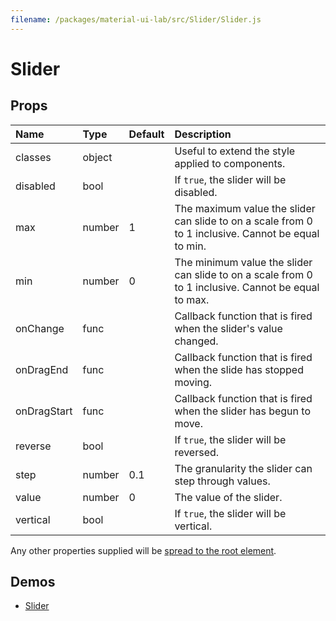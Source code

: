 ```yaml
---
filename: /packages/material-ui-lab/src/Slider/Slider.js
---
```


<!--- This documentation is automatically generated, do not try to edit it. -->

# Slider



## Props

| Name | Type | Default | Description |
|:-----|:-----|:--------|:------------|
| <span class="prop-name">classes</span> | <span class="prop-type">object |  | Useful to extend the style applied to components. |
| <span class="prop-name">disabled</span> | <span class="prop-type">bool |  | If `true`, the slider will be disabled. |
| <span class="prop-name">max</span> | <span class="prop-type">number | <span class="prop-default">1</span> | The maximum value the slider can slide to on a scale from 0 to 1 inclusive. Cannot be equal to min. |
| <span class="prop-name">min</span> | <span class="prop-type">number | <span class="prop-default">0</span> | The minimum value the slider can slide to on a scale from 0 to 1 inclusive. Cannot be equal to max. |
| <span class="prop-name">onChange</span> | <span class="prop-type">func |  | Callback function that is fired when the slider's value changed. |
| <span class="prop-name">onDragEnd</span> | <span class="prop-type">func |  | Callback function that is fired when the slide has stopped moving. |
| <span class="prop-name">onDragStart</span> | <span class="prop-type">func |  | Callback function that is fired when the slider has begun to move. |
| <span class="prop-name">reverse</span> | <span class="prop-type">bool |  | If `true`, the slider will be reversed. |
| <span class="prop-name">step</span> | <span class="prop-type">number | <span class="prop-default">0.1</span> | The granularity the slider can step through values. |
| <span class="prop-name">value</span> | <span class="prop-type">number | <span class="prop-default">0</span> | The value of the slider. |
| <span class="prop-name">vertical</span> | <span class="prop-type">bool |  | If `true`, the slider will be vertical. |

Any other properties supplied will be [spread to the root element](/guides/api#spread).

## Demos

- [Slider](/lab/slider)

